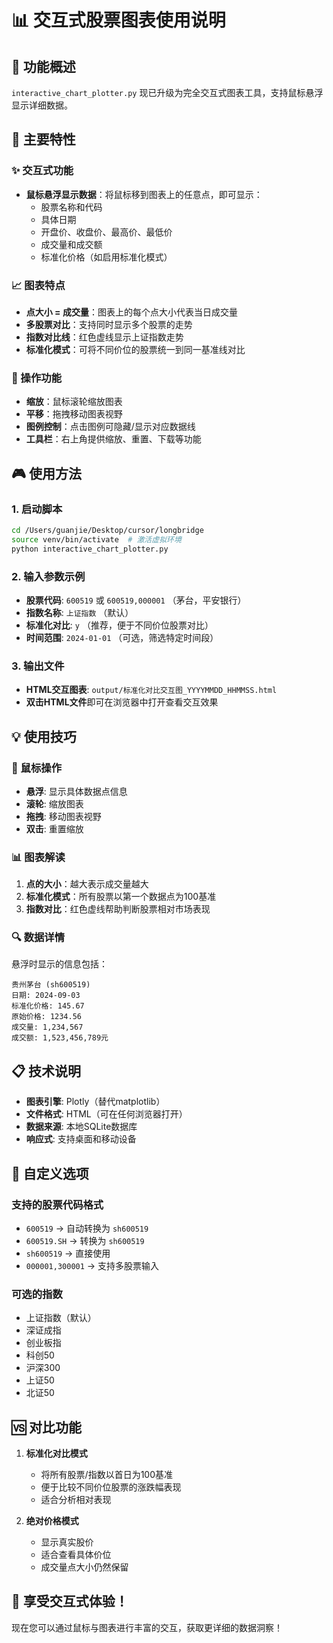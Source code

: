 # 📊 交互式股票图表使用说明

## 🎯 功能概述

`interactive_chart_plotter.py` 现已升级为完全交互式图表工具，支持鼠标悬浮显示详细数据。

## 🚀 主要特性

### ✨ 交互式功能
- **鼠标悬浮显示数据**：将鼠标移到图表上的任意点，即可显示：
  - 股票名称和代码
  - 具体日期
  - 开盘价、收盘价、最高价、最低价
  - 成交量和成交额
  - 标准化价格（如启用标准化模式）

### 📈 图表特点
- **点大小 = 成交量**：图表上的每个点大小代表当日成交量
- **多股票对比**：支持同时显示多个股票的走势
- **指数对比线**：红色虚线显示上证指数走势
- **标准化模式**：可将不同价位的股票统一到同一基准线对比

### 🔧 操作功能
- **缩放**：鼠标滚轮缩放图表
- **平移**：拖拽移动图表视野
- **图例控制**：点击图例可隐藏/显示对应数据线
- **工具栏**：右上角提供缩放、重置、下载等功能

## 🎮 使用方法

### 1. 启动脚本
```bash
cd /Users/guanjie/Desktop/cursor/longbridge
source venv/bin/activate  # 激活虚拟环境
python interactive_chart_plotter.py
```

### 2. 输入参数示例
- **股票代码**: `600519` 或 `600519,000001` （茅台，平安银行）
- **指数名称**: `上证指数` （默认）
- **标准化对比**: `y` （推荐，便于不同价位股票对比）
- **时间范围**: `2024-01-01` （可选，筛选特定时间段）

### 3. 输出文件
- **HTML交互图表**: `output/标准化对比交互图_YYYYMMDD_HHMMSS.html`
- **双击HTML文件**即可在浏览器中打开查看交互效果

## 💡 使用技巧

### 🎯 鼠标操作
- **悬浮**: 显示具体数据点信息
- **滚轮**: 缩放图表
- **拖拽**: 移动图表视野
- **双击**: 重置缩放

### 📊 图表解读
1. **点的大小**：越大表示成交量越大
2. **标准化模式**：所有股票以第一个数据点为100基准
3. **指数对比**：红色虚线帮助判断股票相对市场表现

### 🔍 数据详情
悬浮时显示的信息包括：
```
贵州茅台 (sh600519)
日期: 2024-09-03
标准化价格: 145.67
原始价格: 1234.56
成交量: 1,234,567
成交额: 1,523,456,789元
```

## 📋 技术说明

- **图表引擎**: Plotly（替代matplotlib）
- **文件格式**: HTML（可在任何浏览器打开）
- **数据来源**: 本地SQLite数据库
- **响应式**: 支持桌面和移动设备

## 🎨 自定义选项

### 支持的股票代码格式
- `600519` → 自动转换为 `sh600519`
- `600519.SH` → 转换为 `sh600519`
- `sh600519` → 直接使用
- `000001,300001` → 支持多股票输入

### 可选的指数
- 上证指数（默认）
- 深证成指
- 创业板指
- 科创50
- 沪深300
- 上证50
- 北证50

## 🆚 对比功能

1. **标准化对比模式**
   - 将所有股票/指数以首日为100基准
   - 便于比较不同价位股票的涨跌幅表现
   - 适合分析相对表现

2. **绝对价格模式**
   - 显示真实股价
   - 适合查看具体价位
   - 成交量点大小仍然保留

## 🎉 享受交互式体验！

现在您可以通过鼠标与图表进行丰富的交互，获取更详细的数据洞察！
